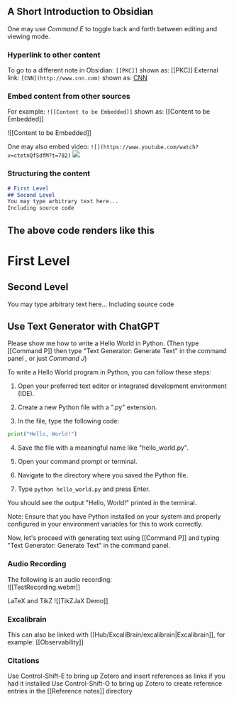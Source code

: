 
## A Short Introduction to Obsidian

One may use _Command E_ to toggle back and forth between editing and viewing mode.

### Hyperlink to other content
To go to a different note in Obsidian: `[[PKC]]` shown as: [[PKC]]
External link: `[CNN](http://www.cnn.com)` shown as: [CNN](http://www.cnn.com)

### Embed content from other sources

For example: `![[Content to be Embedded]]` shown as: [[Content to be Embedded]]

![[Content to be Embedded]]

One may also embed video: `![](https://www.youtube.com/watch?v=ctetnQfSdfM?t=782)` 
![](https://www.youtube.com/watch?v=ctetnQfSdfM?t=782)

### Structuring the content
```md
# First Level
## Second Level
You may type arbitrary text here...
Including source code
```

## The above code renders like this
# First Level
## Second Level
You may type arbitrary text here...
Including source code

## Use Text Generator with ChatGPT


Please show me how to write a Hello World in Python. (Then type [[Command P]] then type "Text Generator: Generate Text" in the command panel , or just  _Command J_)

To write a Hello World program in Python, you can follow these steps:

1. Open your preferred text editor or integrated development environment (IDE).

2. Create a new Python file with a ".py" extension.

3. In the file, type the following code:

```python
print("Hello, World!")
```

4. Save the file with a meaningful name like "hello_world.py".

5. Open your command prompt or terminal.

6. Navigate to the directory where you saved the Python file.

7. Type `python hello_world.py` and press Enter.

You should see the output "Hello, World!" printed in the terminal.

Note: Ensure that you have Python installed on your system and properly configured in your environment variables for this to work correctly.

Now, let's proceed with generating text using [[Command P]] and typing "Text Generator: Generate Text" in the command panel. 

### Audio Recording
The following is an audio recording:  
![[TestRecording.webm]]


LaTeX and TikZ
![[TikZJaX Demo]]


### Excalibrain
This can also be linked with [[Hub/ExcaliBrain/excalibrain|Excalibrain]], for example: [[Observability]]


### Citations


Use Control-Shift-E to bring up Zotero and insert references as links if you had it installed
Use Control-Shift-O to bring up Zotero to create reference entries in the [[Reference notes]] directory